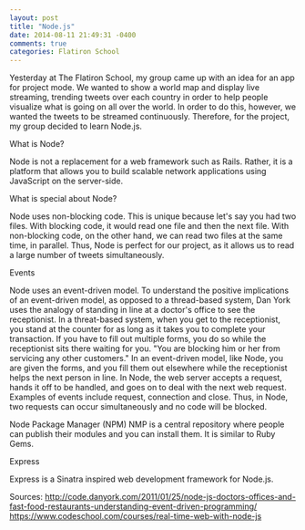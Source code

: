 ```yaml
---
layout: post
title: "Node.js"
date: 2014-08-11 21:49:31 -0400
comments: true
categories: Flatiron School
---
```

Yesterday at The Flatiron School, my group came up with an idea for an app for project mode. We wanted to show a world map and display live streaming, trending tweets over each country in order to help people visualize what is going on all over the world. In order to do this, however, we wanted the tweets to be streamed continuously. Therefore, for the project, my group decided to learn Node.js.

What is Node?


Node is not a replacement for a web framework such as Rails. Rather, it is a platform that allows you to build scalable network applications using JavaScript on the server-side.


What is special about Node?


Node uses non-blocking code. This is unique because let's say you had two files. With blocking code, it would read one file and then the next file. With non-blocking code, on the other hand, we can read two files at the same time, in parallel. Thus, Node is perfect for our project, as it allows us to read a large number of tweets simultaneously.


Events


Node uses an event-driven model. To understand the positive implications of an event-driven model, as opposed to a thread-based system, Dan York uses the analogy of standing in line at a doctor's office to see the receptionist. In a threat-based system, when you get to the receptionist, you stand at the counter for as long as it takes you to complete your transaction. If you have to fill out multiple forms, you do so while the receptionist sits there waiting for you. "You are blocking him or her from servicing any other customers." In an event-driven model, like Node, you are given the forms, and you fill them out elsewhere while the receptionist helps the next person in line. In Node, the web server accepts a request, hands it off to be handled, and goes on to deal with the next web request. Examples of events include request, connection and close. Thus, in Node, two requests can occur simultaneously and no code will be blocked.



Node Package Manager (NPM)
NMP is a central repository where people can publish their modules and you can install them. It is similar to Ruby Gems.



Express


Express is a Sinatra inspired web development framework for Node.js.




Sources:
http://code.danyork.com/2011/01/25/node-js-doctors-offices-and-fast-food-restaurants-understanding-event-driven-programming/
https://www.codeschool.com/courses/real-time-web-with-node-js